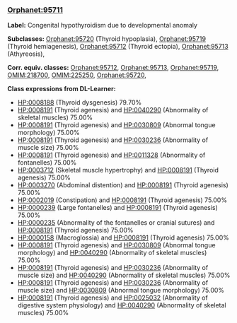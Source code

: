 
### [Orphanet:95711](http://www.orpha.net/ORDO/Orphanet_95711)
**Label:** Congenital hypothyroidism due to developmental anomaly

**Subclasses:** [Orphanet:95720](http://www.orpha.net/ORDO/Orphanet_95720) (Thyroid hypoplasia), [Orphanet:95719](http://www.orpha.net/ORDO/Orphanet_95719) (Thyroid hemiagenesis), [Orphanet:95712](http://www.orpha.net/ORDO/Orphanet_95712) (Thyroid ectopia), [Orphanet:95713](http://www.orpha.net/ORDO/Orphanet_95713) (Athyreosis), 

**Corr. equiv. classes:** [Orphanet:95712](http://www.orpha.net/ORDO/Orphanet_95712), [Orphanet:95713](http://www.orpha.net/ORDO/Orphanet_95713), [Orphanet:95719](http://www.orpha.net/ORDO/Orphanet_95719), [OMIM:218700](http://purl.obolibrary.org/obo/OMIM_218700), [OMIM:225250](http://purl.obolibrary.org/obo/OMIM_225250), [Orphanet:95720](http://www.orpha.net/ORDO/Orphanet_95720), 

**Class expressions from DL-Learner:**

- [HP:0008188](http://purl.obolibrary.org/obo/HP_0008188) (Thyroid dysgenesis) 79.70%
- [HP:0008191](http://purl.obolibrary.org/obo/HP_0008191) (Thyroid agenesis) and [HP:0040290](http://purl.obolibrary.org/obo/HP_0040290) (Abnormality of skeletal muscles) 75.00%
- [HP:0008191](http://purl.obolibrary.org/obo/HP_0008191) (Thyroid agenesis) and [HP:0030809](http://purl.obolibrary.org/obo/HP_0030809) (Abnormal tongue morphology) 75.00%
- [HP:0008191](http://purl.obolibrary.org/obo/HP_0008191) (Thyroid agenesis) and [HP:0030236](http://purl.obolibrary.org/obo/HP_0030236) (Abnormality of muscle size) 75.00%
- [HP:0008191](http://purl.obolibrary.org/obo/HP_0008191) (Thyroid agenesis) and [HP:0011328](http://purl.obolibrary.org/obo/HP_0011328) (Abnormality of fontanelles) 75.00%
- [HP:0003712](http://purl.obolibrary.org/obo/HP_0003712) (Skeletal muscle hypertrophy) and [HP:0008191](http://purl.obolibrary.org/obo/HP_0008191) (Thyroid agenesis) 75.00%
- [HP:0003270](http://purl.obolibrary.org/obo/HP_0003270) (Abdominal distention) and [HP:0008191](http://purl.obolibrary.org/obo/HP_0008191) (Thyroid agenesis) 75.00%
- [HP:0002019](http://purl.obolibrary.org/obo/HP_0002019) (Constipation) and [HP:0008191](http://purl.obolibrary.org/obo/HP_0008191) (Thyroid agenesis) 75.00%
- [HP:0000239](http://purl.obolibrary.org/obo/HP_0000239) (Large fontanelles) and [HP:0008191](http://purl.obolibrary.org/obo/HP_0008191) (Thyroid agenesis) 75.00%
- [HP:0000235](http://purl.obolibrary.org/obo/HP_0000235) (Abnormality of the fontanelles or cranial sutures) and [HP:0008191](http://purl.obolibrary.org/obo/HP_0008191) (Thyroid agenesis) 75.00%
- [HP:0000158](http://purl.obolibrary.org/obo/HP_0000158) (Macroglossia) and [HP:0008191](http://purl.obolibrary.org/obo/HP_0008191) (Thyroid agenesis) 75.00%
- [HP:0008191](http://purl.obolibrary.org/obo/HP_0008191) (Thyroid agenesis) and [HP:0030809](http://purl.obolibrary.org/obo/HP_0030809) (Abnormal tongue morphology) and [HP:0040290](http://purl.obolibrary.org/obo/HP_0040290) (Abnormality of skeletal muscles) 75.00%
- [HP:0008191](http://purl.obolibrary.org/obo/HP_0008191) (Thyroid agenesis) and [HP:0030236](http://purl.obolibrary.org/obo/HP_0030236) (Abnormality of muscle size) and [HP:0040290](http://purl.obolibrary.org/obo/HP_0040290) (Abnormality of skeletal muscles) 75.00%
- [HP:0008191](http://purl.obolibrary.org/obo/HP_0008191) (Thyroid agenesis) and [HP:0030236](http://purl.obolibrary.org/obo/HP_0030236) (Abnormality of muscle size) and [HP:0030809](http://purl.obolibrary.org/obo/HP_0030809) (Abnormal tongue morphology) 75.00%
- [HP:0008191](http://purl.obolibrary.org/obo/HP_0008191) (Thyroid agenesis) and [HP:0025032](http://purl.obolibrary.org/obo/HP_0025032) (Abnormality of digestive system physiology) and [HP:0040290](http://purl.obolibrary.org/obo/HP_0040290) (Abnormality of skeletal muscles) 75.00%


